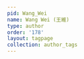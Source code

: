 ```yaml
---
pid: Wang_Wei
name: Wang Wei (王維)
type: author
order: '178'
layout: tagpage
collection: author_tags
---
```

